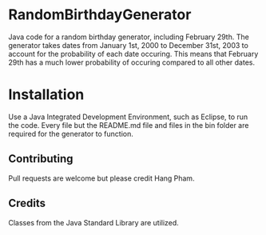 # RandomBirthdayGenerator
Java code for a random birthday generator, including February 29th. The generator takes dates from January 1st, 2000 to December 31st, 2003 to account for the probability of each date occuring. This means that February 29th has a much lower probability of occuring compared to all other dates.

# Installation
Use a Java Integrated Development Environment, such as Eclipse, to run the code. Every file but the README.md file and files in the bin folder are required for the generator to function. 


## Contributing
Pull requests are welcome but please credit Hang Pham. 

## Credits 
Classes from the Java Standard Library are utilized.


